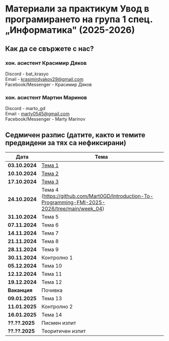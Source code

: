 # Материали за практикум Увод в програмирането на група 1 спец. „Информатика" (2025-2026)


## Как да се свържете с нас?

### хон. асистент Красимир Дяков
Discord - bat_krasyo  
Email - krasimirdyakov29@gmail.com  
Facebook/Messenger - Красимир Дяков

### хон. асистент Мартин Маринов
Discord - marto_gd  
Email - marty0545@gmail.com  
Facebook/Messenger - Marty Marinov  

## Седмичен разпис (датите, както и темите предвидени за тях са нефиксирани)

| Дата       | Тема |
|------------|------|
| **03.10.2024** | [Тема 1](https://github.com/Mart0GD/Introduction-To-Programming-FMI-2025-2026/tree/main/01.%20Introduction) |
| **10.10.2024** | [Тема 2](https://github.com/Mart0GD/Introduction-To-Programming-FMI-2025-2026/tree/main/week_02)            |
| **17.10.2024** | [Тема 3](https://github.com/Mart0GD/Introduction-To-Programming-FMI-2025-2026/tree/main/week_03)            |
| **24.10.2024** | Тема 4 (https://github.com/Mart0GD/Introduction-To-Programming-FMI-2025-2026/tree/main/week_04)|
| **31.10.2024** | Тема 5 |
| **07.11.2024** | Тема 6 |
| **14.11.2024** | Тема 7 |
| **21.11.2024** | Тема 8 |
| **28.11.2024** | Тема 9 |
| **30.11.2024** | Контролно 1 |
| **05.12.2024** | Тема 10 |
| **12.12.2024** | Тема 11 |
| **19.12.2024** | Тема 12 |
| **Ваканция**   | Почивка |
| **09.01.2025** | Тема 13 |
| **11.01.2025** | Контролно 2 |
| **16.01.2025** | Тема 14 |
| **??.??.2025** | Писмен изпит |
| **??.??.2025** | Теоритичен изпит |

